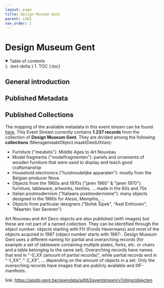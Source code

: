 ```yaml
---
layout: page
title: Design Museum Gent
parent: LDES
nav_order: 1
---
```



# **Design Museum Gent** 

<details open markdown="block">
  <summary>
    Table of contents
  </summary>
  {: .text-delta }
1. TOC
{:toc}
</details>

## General introduction


## Published Metadata


## Published Collections

The mapping of the available metadata in this event stream can be found [here](https://app.gitbook.com/o/-MaDy7qNCF9HTgoNJPP6/s/-MaDyFunOfBA0nHUQZv_/datamappings/overzicht-velden-datamapping). This Event Stream currently contains **1.237 records** from the collection of **Design Museum Gent**. 
They are divided among the following **collections** (MensgemaaktObject.maaktDeelUitVan):
- Furniture ("meubels"): Middle Ages to Art Nouveau
- Model fragments ("modelfragmenten"): panels and ornaments of wooden furniture that were used to display and teach good craftsmanship
- Household electronics ("huishoudelijke apparaten"): mostly from the Belgian producer Nova
- Objects from the 1960s and 1970s ("jaren 1960" & "jaren 1970"): furniture, tableware, artworks, textiles, ... made in the 60s and 70s
- Italian postmodernism ("Italiaans postmodernisme"): many objects designed in the 1980s for Alessi, Memphis, ...
- Objects from particular designers ("Bořek Šípek", "Axel Enthoven", "Maarten Van Severen")

Art Nouveau and Art Deco objects are also published (with images) but these are not part of a named collection. They can be identified through the object number: objects starting with FH (Fonds Havermans) and most of the objects acquired in 1987 (object number starts with 1987-.
Design Museum Gent uses a different naming for partial and overarching records (for example a set of tableware containing multiple plates, forks, etc. or chairs and a table belonging to the same set). Overarching records have names that end in "-0_XX (amount of partial records)", while partial records end in "-1_XX", "-2_XX", ... depending on the amount of objects in a set. Only the overarching records have images that are publicly available and IIIF-manifests. 

link: https://apidg.gent.be/opendata/adlib2eventstream/v1/dmg/objecten

